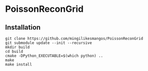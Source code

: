 # PoissonReconGrid

## Installation
```
git clone https://github.com/mingilikesmangos/PoissonReconGrid
git submodule update --init --recursive
mkdir build
cd build
cmake -DPython_EXECUTABLE=$(which python) ..
make
make install
```

